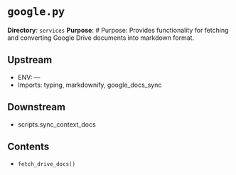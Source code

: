 # `google.py`

**Directory**: `services`
**Purpose**: # Purpose: Provides functionality for fetching and converting Google Drive documents into markdown format.

## Upstream
- ENV: —
- Imports: typing, markdownify, google_docs_sync

## Downstream
- scripts.sync_context_docs

## Contents
- `fetch_drive_docs()`